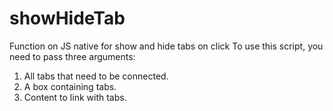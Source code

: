 # showHideTab
Function on JS native for show and hide tabs on click
To use this script, you need to pass three arguments:
1. All tabs that need to be connected.
2. A box containing tabs.
3. Content to link with tabs.
